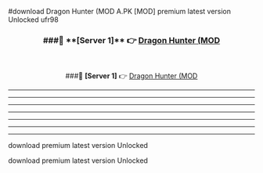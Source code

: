 #download Dragon Hunter (MOD A.PK [MOD] premium latest version Unlocked ufr98 



<div align="center">
<h3>###🔹 **[Server 1]** 👉 <a href="https://download1apk.web.app/">Dragon Hunter (MOD</a></h3><br>


###🔹 **[Server 1]** 👉 <a href="https://download1apk.web.app/">Dragon Hunter (MOD</a></h3>
</div>



----------------------------------------------------------

----------------------------------------------------------

----------------------------------------------------------

----------------------------------------------------------

----------------------------------------------------------

----------------------------------------------------------

----------------------------------------------------------

download premium latest version Unlocked

download premium latest version Unlocked
